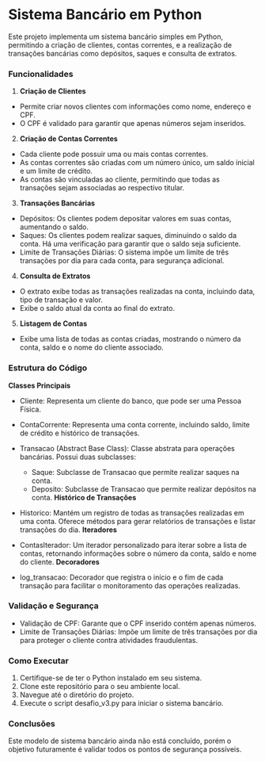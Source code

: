 # Sistema Bancário em Python
Este projeto implementa um sistema bancário simples em Python, permitindo a criação de clientes, contas correntes, e a realização de transações bancárias como depósitos, saques e consulta de extratos.

### Funcionalidades

1. **Criação de Clientes**

* Permite criar novos clientes com informações como nome, endereço e CPF.
* O CPF é validado para garantir que apenas números sejam inseridos.
2. **Criação de Contas Correntes**

* Cada cliente pode possuir uma ou mais contas correntes.
* As contas correntes são criadas com um número único, um saldo inicial e um limite de crédito.
* As contas são vinculadas ao cliente, permitindo que todas as transações sejam associadas ao respectivo titular.
3. **Transações Bancárias**

* Depósitos: Os clientes podem depositar valores em suas contas, aumentando o saldo.
* Saques: Os clientes podem realizar saques, diminuindo o saldo da conta. Há uma verificação para garantir que o saldo seja suficiente.
* Limite de Transações Diárias: O sistema impõe um limite de três transações por dia para cada conta, para segurança adicional.
4. **Consulta de Extratos**

* O extrato exibe todas as transações realizadas na conta, incluindo data, tipo de transação e valor.
* Exibe o saldo atual da conta ao final do extrato.
5. **Listagem de Contas**

* Exibe uma lista de todas as contas criadas, mostrando o número da conta, saldo e o nome do cliente associado.

### Estrutura do Código
**Classes Principais**

* Cliente: Representa um cliente do banco, que pode ser uma Pessoa Física.
* ContaCorrente: Representa uma conta corrente, incluindo saldo, limite de crédito e histórico de transações.
* Transacao (Abstract Base Class): Classe abstrata para operações bancárias. Possui duas subclasses:
    * Saque: Subclasse de Transacao que permite realizar saques na conta.
    * Deposito: Subclasse de Transacao que permite realizar depósitos na conta.
**Histórico de Transações**

* Historico: Mantém um registro de todas as transações realizadas em uma conta. Oferece métodos para gerar relatórios de transações e listar transações do dia.
**Iteradores**

* ContasIterador: Um iterador personalizado para iterar sobre a lista de contas, retornando informações sobre o número da conta, saldo e nome do cliente.
**Decoradores**

* log_transacao: Decorador que registra o início e o fim de cada transação para facilitar o monitoramento das operações realizadas.
### Validação e Segurança

* Validação de CPF: Garante que o CPF inserido contém apenas números.
* Limite de Transações Diárias: Impõe um limite de três transações por dia para proteger o cliente contra atividades fraudulentas.
### Como Executar

1. Certifique-se de ter o Python instalado em seu sistema.
2. Clone este repositório para o seu ambiente local.
3. Navegue até o diretório do projeto.
4. Execute o script desafio_v3.py para iniciar o sistema bancário.

### Conclusões
Este modelo de sistema bancário ainda não está concluído, porém o objetivo futuramente é validar todos os pontos de segurança possíveis.
